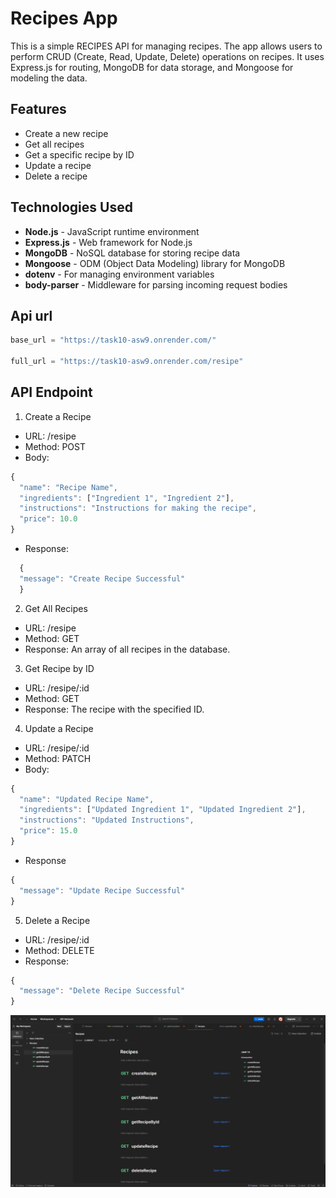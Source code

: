 # Recipes App

This is a simple RECIPES API for managing recipes. The app allows users to perform CRUD (Create, Read, Update, Delete) operations on recipes. It uses Express.js for routing, MongoDB for data storage, and Mongoose for modeling the data.

## Features

- Create a new recipe
- Get all recipes
- Get a specific recipe by ID
- Update a recipe
- Delete a recipe

## Technologies Used

- **Node.js** - JavaScript runtime environment
- **Express.js** - Web framework for Node.js
- **MongoDB** - NoSQL database for storing recipe data
- **Mongoose** - ODM (Object Data Modeling) library for MongoDB
- **dotenv** - For managing environment variables
- **body-parser** - Middleware for parsing incoming request bodies


## Api url
```js
base_url = "https://task10-asw9.onrender.com/"

full_url = "https://task10-asw9.onrender.com/resipe"
```

## API Endpoint



1. Create a Recipe

* URL: /resipe
* Method: POST
* Body:
```js
{
  "name": "Recipe Name",
  "ingredients": ["Ingredient 1", "Ingredient 2"],
  "instructions": "Instructions for making the recipe",
  "price": 10.0
}

```
* Response:
  
```js
  {
  "message": "Create Recipe Successful"
  }
```

2. Get All Recipes
* URL: /resipe
* Method: GET
* Response: An array of all recipes in the database.

3. Get Recipe by ID
* URL: /resipe/:id
* Method: GET
* Response: The recipe with the specified ID.

4. Update a Recipe
* URL: /resipe/:id
* Method: PATCH
* Body:

```js
{
  "name": "Updated Recipe Name",
  "ingredients": ["Updated Ingredient 1", "Updated Ingredient 2"],
  "instructions": "Updated Instructions",
  "price": 15.0
}
```
* Response 
```js
{
  "message": "Update Recipe Successful"
}

```
5. Delete a Recipe
* URL: /resipe/:id
* Method: DELETE
* Response:
  
```js
{
  "message": "Delete Recipe Successful"
}
```


![alt text](./README_IMG/image.png)